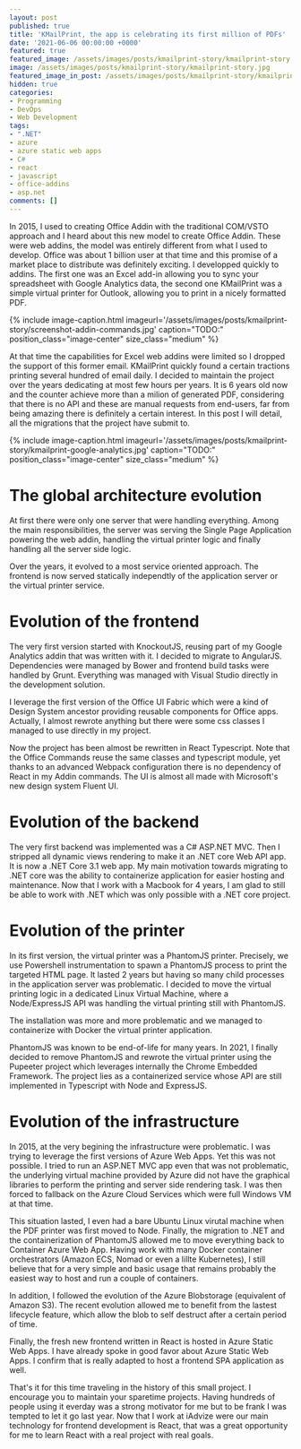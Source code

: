 ```yaml
---
layout: post
published: true
title: 'KMailPrint, the app is celebrating its first million of PDFs'
date: '2021-06-06 00:00:00 +0000'
featured: true
featured_image: /assets/images/posts/kmailprint-story/kmailprint-story.jpg
image: /assets/images/posts/kmailprint-story/kmailprint-story.jpg
featured_image_in_post: /assets/images/posts/kmailprint-story/kmailprint-story.jpg
hidden: true
categories:
- Programming
- DevOps
- Web Development
tags:
- ".NET"
- azure
- azure static web apps
- C#
- react
- javascript
- office-addins
- asp.net
comments: []
---
```


In 2015, I used to creating Office Addin with the traditional COM/VSTO approach and I heard about this new model to create Office Addin. These were web addins, the model was entirely different from what I used to develop. Office was about 1 billion user at that time and this promise of a market place to distribute was definitely exciting. I developped quickly to addins. The first one was an Excel add-in allowing you to sync your spreadsheet with Google Analytics data, the second one KMailPrint was a simple virtual printer for Outlook, allowing you to print in a nicely formatted PDF.

{% include image-caption.html imageurl='/assets/images/posts/kmailprint-story/screenshot-addin-commands.jpg' caption="TODO:" position_class="image-center" size_class="medium" %}


At that time the capabilities for Excel web addins were limited so I dropped the support of this former email. KMailPrint quickly found a certain tractions printing several hundred of email daily. I decided to maintain the project over the years dedicating at most few hours per years. It is 6 years old now and the counter achieve more than a milion of generated PDF, considering that there is no API and these are manual requests from end-users, far from being amazing there is definitely a certain interest. In this post I will detail, all the migrations that the project have submit to.

{% include image-caption.html imageurl='/assets/images/posts/kmailprint-story/kmailprint-google-analytics.jpg' caption="TODO:" position_class="image-center" size_class="medium" %}

# The global architecture evolution

At first there were only one server that were handling everything. Among the main responsibilities, the server was serving the Single Page Application powering the web addin, handling the virtual printer logic and finally handling all the server side logic.

Over the years, it evolved to a most service oriented approach. The frontend is now served statically independtly of the application server or the virtual printer service.

# Evolution of the frontend

The very first version started with KnockoutJS, reusing part of my Google Analytics addin that was written with it. I decided to migrate to AngularJS. Dependencies were managed by Bower and frontend build tasks were handled by Grunt. Everything was managed with Visual Studio directly in the development solution.

I leverage the first version of the Office UI Fabric which were a kind of Design System ancestor providing reusable components for Office apps. Actually, I almost rewrote anything but there were some css classes I managed to use directly in my project.

Now the project has been almost be rewritten in React Typescript. Note that the Office Commands reuse the same classes and typescript module, yet thanks to an advanced Webpack configuration there is no dependency of React in my Addin commands. The UI is almost all made with Microsoft's new design system Fluent UI.

# Evolution of the backend

The very first backend was implemented was a C# ASP.NET MVC. Then I stripped all dynamic views rendering to make it an .NET core Web API app. It is now a .NET Core 3.1 web app. My main motivation towards migrating to .NET core was the ability to containerize application for easier hosting and maintenance. Now that I work with a Macbook for 4 years, I am glad to still be able to work with .NET which was only possible with a .NET core project.


# Evolution of the printer

In its first version, the virtual printer was a PhantomJS printer. Precisely, we use Powershell instrumentation to spawn a PhantomJS process to print the targeted HTML page. It lasted 2 years but having so many child processes in the application server was problematic. I decided to move the virtual printing logic in a dedicated Linux Virtual Machine, where a Node/ExpressJS API was handling the virtual printing still with PhantomJS.

The installation was more and more problematic and we managed to containerize with Docker the virtual printer application.

PhantomJS was known to be end-of-life for many years. In 2021, I finally decided to remove PhantomJS and rewrote the virtual printer using the Pupeeter project which leverages internally the Chrome Embedded Framework. The project lies as a containerized service whose API are still implemented in Typescript with Node and ExpressJS.


# Evolution of the infrastructure

In 2015, at the very begining the infrastructure were problematic. I was trying to leverage the first versions of Azure Web Apps. Yet this was not possible. I tried to run an ASP.NET MVC app even that was not problematic, the underlying virtual machine provided by Azure did not have the graphical libraries to perform the printing and server side rendering task. I was then forced to fallback on the Azure Cloud Services which were full Windows VM at that time.

This situation lasted, I even had a bare Ubuntu Linux virutal machine when the PDF printer was first moved to Node. Finally, the migration to .NET and the containerization of PhantomJS allowed me to move everything back to Container Azure Web App. Having work with many Docker container orchestrators (Amazon ECS, Nomad or even a lillte Kubernetes), I still believe that for a very simple and basic usage that remains probably the easiest way to host and run a couple of containers.

In addition, I followed the evolution of the Azure Blobstorage (equivalent of Amazon S3). The recent evolution allowed me to benefit from the lastest lifecycle feature, which allow the blob to self destruct after a certain period of time.

Finally, the fresh new frontend written in React is hosted in Azure Static Web Apps. I have already spoke in good favor about Azure Static Web Apps. I confirm that is really adapted to host a frontend SPA application as well.


That's it for this time traveling in the history of this small project. I encourage you to maintain your sparetime projects. Having hundreds of people using it everday was a strong motivator for me but to be frank I was tempted to let it go last year. Now that I work at iAdvize were our main technology for frontend development is React, that was a great opportunity for me to learn React with a real project with real goals.